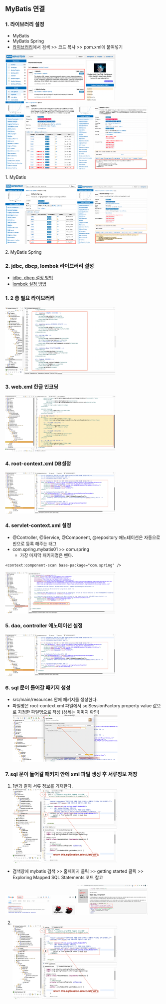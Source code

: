 ## MyBatis 연결

### 1. 라이브러리 설정

- MyBatis
- MyBatis Spring
- [라이브러리](https://mvnrepository.com/)에서 검색 >> 코드 복사 >> pom.xml에 붙여넣기

<img src="https://github.com/hyeah0/SmartWeb_Contents_WebApplication_developer_class/blob/main/0_MacSet/image/spring_MyBatis/01_library01.png" width="70%">

<div>
<img src="https://github.com/hyeah0/SmartWeb_Contents_WebApplication_developer_class/blob/main/0_MacSet/image/spring_MyBatis/01_library02.png" width="45%">
<img src="https://github.com/hyeah0/SmartWeb_Contents_WebApplication_developer_class/blob/main/0_MacSet/image/spring_MyBatis/01_library03.png" width="45%">
<p>1. MyBatis</p>
</div>
<div>
<img src="https://github.com/hyeah0/SmartWeb_Contents_WebApplication_developer_class/blob/main/0_MacSet/image/spring_MyBatis/01_library04.png" width="45%">
<img src="https://github.com/hyeah0/SmartWeb_Contents_WebApplication_developer_class/blob/main/0_MacSet/image/spring_MyBatis/01_library05.png" width="45%">
<p>2. MyBatis Spring</p>
</div>

### 2. jdbc, dbcp, lombok 라이브러리 설정

- [jdbc, dbcp 설정 방법](https://github.com/hyeah0/SmartWeb_Contents_WebApplication_developer_class/tree/main/0_MacSet/Spring/06_DB%EC%97%B0%EA%B2%B0)
- [lombok 설정 방법](https://github.com/hyeah0/SmartWeb_Contents_WebApplication_developer_class/tree/main/0_MacSet/Spring/04_lombok%EB%8B%A4%EC%9A%B4%EB%B0%8F%EC%84%A4%EC%A0%95)

### 1. 2 총 필요 라이브러리

<img src="https://github.com/hyeah0/SmartWeb_Contents_WebApplication_developer_class/blob/main/0_MacSet/image/spring_MyBatis/02_pom.xml_set02.png" width="70%">

### 3. web.xml 한글 인코딩

<img src="https://github.com/hyeah0/SmartWeb_Contents_WebApplication_developer_class/blob/main/0_MacSet/image/spring_MyBatis/03_web.xml_set01.png" width="70%">

### 4. root-context.xml DB설정

<img src="https://github.com/hyeah0/SmartWeb_Contents_WebApplication_developer_class/blob/main/0_MacSet/image/spring_MyBatis/04_root-context_set01.png" width="70%">

### 4. servlet-context.xml 설정

- @Controller, @Service, @Component, @repository 애노테이션은 자동으로 빈으로 등록 해주는 태그
- com.spring.mybatis01 >> com.spring
  - 가장 마지막 패키지명은 뺀다.

```
<context:component-scan base-package="com.spring" />
```

<img src="https://github.com/hyeah0/SmartWeb_Contents_WebApplication_developer_class/blob/main/0_MacSet/image/spring_MyBatis/04_servlet-context_set01.png" width="70%">

### 5. dao, controller 애노테이션 설정

<img src="https://github.com/hyeah0/SmartWeb_Contents_WebApplication_developer_class/blob/main/0_MacSet/image/spring_MyBatis/04_root-context_set01.png" width="70%">

### 6. sql 문이 들어갈 패키지 생성

- src/main/resources 안에 패키지를 생성한다.
- 파일명은 root-context.xml 파일에서 sqlSessionFactory property value 값으로 지정한 파일명으로 작성 (상세는 이미지 확인)
  <img src="https://github.com/hyeah0/SmartWeb_Contents_WebApplication_developer_class/blob/main/0_MacSet/image/spring_MyBatis/06_package_set01.png" width="70%">

### 7. sql 문이 들어갈 패키지 안에 xml 파일 생성 후 서류정보 저장

1. 1번과 같이 서류 정보를 기재한다.
   <img src="https://github.com/hyeah0/SmartWeb_Contents_WebApplication_developer_class/blob/main/0_MacSet/image/spring_MyBatis/06_package_set02_mybatis03.png" width="70%">

- 검색창에 mybatis 검색 >> 홈페이지 클릭 >> getting started 클릭 >> Exploring Mapped SQL Statements 코드 참고
<div>
    <img src="https://github.com/hyeah0/SmartWeb_Contents_WebApplication_developer_class/blob/main/0_MacSet/image/spring_MyBatis/06_package_set02_mybatis01.png" width="45%">
    <img src="https://github.com/hyeah0/SmartWeb_Contents_WebApplication_developer_class/blob/main/0_MacSet/image/spring_MyBatis/06_package_set02_mybatis02.png" width="45%">
</div>

2.  <br>
    <img src="https://github.com/hyeah0/SmartWeb_Contents_WebApplication_developer_class/blob/main/0_MacSet/image/spring_MyBatis/06_package_set02_mybatis03.png" width="70%">
